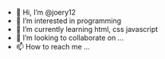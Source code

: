 - 👋 Hi, I’m @joery12
- 👀 I’m interested in programming
- 🌱 I’m currently learning html, css javascript
- 💞️ I’m looking to collaborate on ...
- 📫 How to reach me ...

<!---
joery12/joery12 is a ✨ special ✨ repository because its `README.md` (this file) appears on your GitHub profile.
You can click the Preview link to take a look at your changes.
--->
